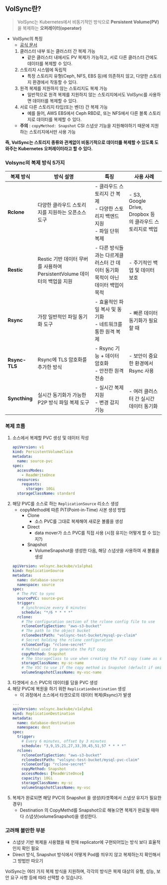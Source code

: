 ## VolSync란?
> VolSync는 Kubernetes에서 비동기적인 방식으로 **Persistent Volume(PV)** 을 복제하는 **오퍼레이터(operator)**

- VolSync의 특징
  - [공식 문서](https://volsync.readthedocs.io/)
  1. 클러스터 내부 또는 클러스터 간 복제 가능
     - 같은 클러스터 내에서도 PV 복제가 가능하고, 서로 다른 클러스터 간에도 데이터를 복제할 수 있다.
  2. 스토리지 시스템에 독립적
     - 특정 스토리지 유형(Ceph, NFS, EBS 등)에 의존하지 않고, 다양한 스토리지 환경에서 작동할 수 있다.
  3. 원격 복제를 지원하지 않는 스토리지도 복제 가능
     - 일반적으로 원격 복제를 지원하지 않는 스토리지에서도 VolSync를 사용하면 데이터를 복제할 수 있다.
  4. 서로 다른 스토리지 타입(또는 벤더) 간 복제 가능
     - 예를 들어, AWS EBS에서 Ceph RBD로, 또는 NFS에서 다른 블록 스토리지로 데이터를 복제할 수 있다.
  - **주의** : `copyMethod: Snapshot` CSI 스냅샷 기능을 지원해야하기 때문에 지원하는 스토리지에서만 사용 가능

**즉, VolSync는 스토리지 종류와 관계없이 비동기적으로 데이터를 복제할 수 있도록 도와주는 Kubernetes 오퍼레이터라고 할 수 있다.**


### Volsync의 복제 방식 5가지

| 복제 방식 | 방식 설명 | 특징                                                  | 사용 사례 |
|-----------|------------|-----------------------------------------------------|------------|
| **Rclone** | 다양한 클라우드 스토리지를 지원하는 오픈소스 도구 | - 클라우드 스토리지 간 복제<br>- 다양한 스토리지 백엔드 지원<br>- 파일 단위 복제 | - S3, Google Drive, Dropbox 등의 클라우드 스토리지로 백업 |
| **Restic** |  Restic 기반 데이터 무버를 사용하여 PersistentVolume 데이터의 백업을 지원 | - 다른 방식들과는 다르게클러스터 간 데이터 동기화 목적이 아닌 데이터 백업이 목적     | - 주기적인 백업 및 데이터 보호 |
| **Rsync** | 가장 일반적인 파일 동기화 도구 | - 효율적인 파일 복사 및 동기화<br>- 네트워크를 통한 원격 복제              | - 빠른 데이터 동기화가 필요할 때 |
| **Rsync-TLS** | Rsync에 TLS 암호화를 추가한 방식 | - Rsync 기능 + 데이터 암호화<br>- 안전한 원격 전송                 | - 보안이 중요한 환경에서 Rsync 사용 |
| **Syncthing** | 실시간 동기화가 가능한 P2P 방식 파일 복제 도구 | - 실시간 복제 지원<br>- 변경 감지 기능                           | - 여러 클러스터 간 실시간 데이터 동기화 |



### 복제 흐름
1. 소스에서 복제할 PVC 생성 및 데이터 작성
   ```yaml
   apiVersion: v1
   kind: PersistentVolumeClaim
   metadata:
     name: source-pvc  
   spec:
     accessModes:
       - ReadWriteOnce  
     resources:
       requests:
         storage: 10Gi 
     storageClassName: standard 
   ```
2. 해당 PVC를 소스로 하는 `ReplicationSource` 리소스 생성
   - copyMethod에 따른 PiT(Point-in-Time) 사본 생성 방법
     - Clone
       - 소스 PVC를 그대로 복제해여 새로운 볼륨을 생성
     - Direct
       - data mover가 소스 PVC를 직접 사용 (시점 유지는 어떻게 할 수 있는지?)
     - Snapshot
       - VolumeSnapshot을 생성한 다음, 해당 스냅샷을 사용하여 새 볼륨을 생성
    ```yaml
    apiVersion: volsync.backube/v1alpha1
    kind: ReplicationSource
    metadata:
      name: database-source
      namespace: source
    spec:
      # The PVC to sync
      sourcePVC: source-pvc  
      trigger:
        # Synchronize every 6 minutes
        schedule: "*/6 * * * *"
      rclone:
        # The configuration section of the rclone config file to use
        rcloneConfigSection: "aws-s3-bucket"
        # The path to the object bucket
        rcloneDestPath: "volsync-test-bucket/mysql-pv-claim"
        # Secret holding the rclone configuration
        rcloneConfig: "rclone-secret"
        # Method used to generate the PiT copy
        copyMethod: Snapshot
        # The StorageClass to use when creating the PiT copy (same as source PVC if omitted)
        storageClassName: my-sc-name
        # The VSC to use if the copy method is Snapshot (default if omitted)
        volumeSnapshotClassName: my-vsc-name
    ```
3. 타겟에서 소스 PVC의 데이터를 담을 PVC 생성
4. 해당 PVC에 복원을 하기 위한 `ReplicationDestination` 생성
   - 이 과정에서 소스에서 타겟으로의 데이터 복제(Rsync)가 발생
    ```yaml
    ---
    apiVersion: volsync.backube/v1alpha1
    kind: ReplicationDestination
    metadata:
      name: database-destination
      namespace: dest
    spec:
      trigger:
        # Every 6 minutes, offset by 3 minutes
        schedule: "3,9,15,21,27,33,39,45,51,57 * * * *"
      rclone:
        rcloneConfigSection: "aws-s3-bucket"
        rcloneDestPath: "volsync-test-bucket/mysql-pvc-claim"
        rcloneConfig: "rclone-secret"
        copyMethod: Snapshot
        accessModes: [ReadWriteOnce]
        capacity: 10Gi
        storageClassName: my-sc
        volumeSnapshotClassName: my-vsc
    ```
5. 복제가 완료되면 해당 PVC의 Snapshot 을 생성(타겟쪽에서 스냅샷 유지가 필요한 경우)
   - Destination 의 CopyMethd를 Snapshot으로 해놓으면 복제가 완료될 때마다 스냅샷(volumeSnapshot)을 생성한다.


### 고려해 볼만한 부분
- 스냅샷 기반 복제을 사용했을 때 현재 replicator에 구현되어있는 방식 보다 효율적인지 확인 필요
- Direct 방식, Snapshot 방식에서 어떻게 Pod를 띄우지 않고 복제하는지 확인해서 그 방법만 따오기

VolSync는 여러 가지 복제 방식을 지원하며, 각각의 방식은 복제 대상의 유형, 성능, 보안 요구 사항 등에 따라 선택할 수 있습니다.


